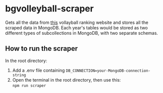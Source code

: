 # bgvolleyball-scraper

Gets all the data from [this](https://bgvolleyball.com/result.php?group_id=1&season=12) vollayball ranking website and stores all the scraped data in MongoDB. Each year's tables would be stored as two different types of subcollections in MongoDB, with two separate schemas.

## How to run the scraper
In the root directory: 
1. Add a .env file containing ```DB_CONNECTION=your-MongoDB-connection-string```
2. Open the terminal in the root directory, then use this:  
  ```npm run scraper```